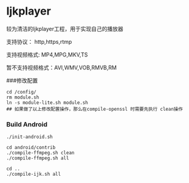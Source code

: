 # Ijkplayer
较为清洁的Ijkplayer工程，用于实现自己的播放器

支持协议： http,https,rtmp

支持视频格式: MP4,MPG,MKV,TS

暂不支持视频格式：AVI,WMV,VOB,RMVB,RM


###修改配置
```
cd /config/
rm module.sh
ln -s module-lite.sh module.sh
## 如果做了以上修改配置操作，那么在compile-openssl 时需要先执行 clean操作
```

### Build Android
```
./init-android.sh

cd android/contrib
./compile-ffmpeg.sh clean
./compile-ffmpeg.sh all

cd ..
./compile-ijk.sh all
```